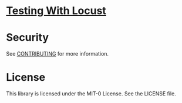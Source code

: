 # [Testing With Locust](locust/README.md)

# Security

See [CONTRIBUTING](CONTRIBUTING.md#security-issue-notifications) for more information.

# License

This library is licensed under the MIT-0 License. See the LICENSE file.

